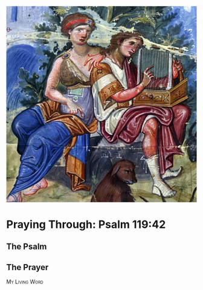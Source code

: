 <img class="intro-right" src="art-paris-psalter.jpg">

<style>
  li {list-style-type: none;}
  p + ul {
    margin-top: -18px;
}
</style>

# Praying Through: Psalm 119:42

## The Psalm

## The Prayer

<div style="font-variant: small-caps;">
My Living Word
</div>

